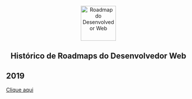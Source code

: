 <p align="center">
  <a href="https://github.com/hideraldus13/roadmap-do-desenvolvedor-web">
    <img src="https://i.imgur.com/Uid1O3A.png" alt="Roadmap do Desenvolvedor Web" width="96" height="96">
  </a>
  <h2 align="center">Histórico de Roadmaps do Desenvolvedor Web</h2>
</p>

## 2019

[Clique aqui](./2019/2019.md)
